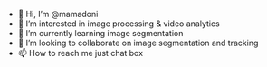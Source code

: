 - 👋 Hi, I’m @mamadoni
- 👀 I’m interested in image processing & video analytics
- 🌱 I’m currently learning image segmentation
- 💞️ I’m looking to collaborate on image segmentation and tracking
- 📫 How to reach me just chat box

<!---
mamadoni/mamadoni is a ✨ special ✨ repository because its `README.md` (this file) appears on your GitHub profile.
You can click the Preview link to take a look at your changes.
--->
